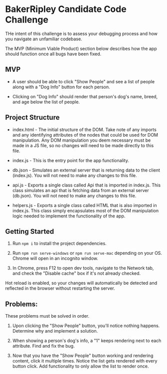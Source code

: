 # BakerRipley Candidate Code Challenge

THe intent of this challenge is to assess your debugging process and how you navigate an unfamiliar codebase.

The MVP (Minimum Viable Product) section below describes how the app should function once all bugs have been fixed.

## MVP

- A user should be able to click "Show People" and see a list of people along with a "Dog Info" button for each person. 

- Clicking on "Dog Info" should render that person's dog's name, breed, and age below the list of people.

## Project Structure

- index.html - The initial structure of the DOM. Take note of any imports and any identifying attributes of the nodes that could be used for DOM manipulation. Any DOM manipulation you deem necessary must be made in a JS file, so no changes will need to be made directly to this file.

- index.js - This is the entry point for the app functionality.

- db.json - Simulates an external server that is returning data to the client (index.js). You will not need to make any changes to this file.

- api.js - Exports a single class called Api that is imported in index.js. This class simulates an api that is fetching data from an external server (db.json). You will not need to make any changes to this file.

- helpers.js - Exports a single class called HTML that is also imported in index.js. This class simply encapsulates most of the DOM manipulation logic needed to implement the functionality of the app.

## Getting Started

1. Run `npm i` to install the project dependencies.

2. Run `npm run serve-windows` or `npm run serve-mac` depending on your OS. Chrome will open in an incognito window. 

3. In Chrome, press F12 to open dev tools, navigate to the Network tab, and check the "Disable cache" box if it's not already checked.

Hot reload is enabled, so your changes will automatically be detected and reflected in the browser without restarting the server.

## Problems: 

These problems must be solved in order.

1. Upon clicking the "Show People" button, you'll notice nothing happens. Determine why and implement a solution. 

2. When showing a person's dog's info, a "1" keeps rendering next to each attribute. Find and fix the bug.

3. Now that you have the "Show People" button working and rendering content, click it multiple times. Notice the list gets rendered with every button click. Add functionality to only allow the list to render once.